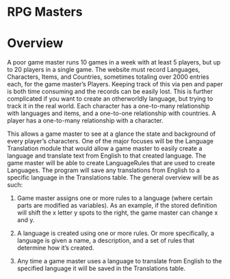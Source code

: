 # RPG Masters

# Overview

A poor game master runs 10 games in a week with at least 5 players, but up to 20 players in a single game. The website must record Languages, Characters, Items, and Countries, sometimes totaling over 2000 entries each, for the game master’s Players. Keeping
track of this via pen and paper is both time consuming and the records can be easily lost. This is further complicated if you want to create an otherworldly language, but trying to track it in the real world. Each character has a one-to-many relationship with languages and items, and a one-to-one relationship with countries. A player has a one-to-many relationship with a character.

This allows a game master to see at a glance the state and background of every player’s
characters. One of the major focuses will be the Language Translation module that would allow a game master to easily create a language and translate text from English to that created language. The game master will be able to create LanguageRules that are used to create Languages. The program will save any translations from English to a specific language in the Translations table. The general overview will be as such:

1. Game master assigns one or more rules to a language (where certain parts are modified
as variables). As an example, if the stored definition will shift the x letter y spots to the
right, the game master can change x and y.

2. A language is created using one or more rules. Or more specifically, a language is given
a name, a description, and a set of rules that determine how it’s created.

3. Any time a game master uses a language to translate from English to the specified
language it will be saved in the Translations table.
